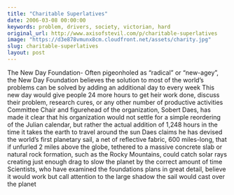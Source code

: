 ```yaml
---
title: "Charitable Superlatives"
date: 2006-03-08 00:00:00
keywords: problem, drivers, society, victorian, hard
original_url: http://www.axisofstevil.com/p/charitable-superlatives
image: "https://d3e878vmunx8cm.cloudfront.net/assets/charity.jpg"
slug: charitable-superlatives
layout: post
---
```


The New Day Foundation- Often pigeonholed as “radical” or “new-agey”, the New Day Foundation believes the solution to most of the world’s problems can be solved by adding an additional day to every week This new day would give people 24 more hours to get heir work done, discuss their problem, research cures, or any other number of productive activities Committee Chair and figurehead of the organization, Sobert Daes, has made it clear that his organization would not settle for a simple reordering of the Julian calendar, but rather the actual addition of 1,248 hours in the time it takes the earth to travel around the sun Daes claims he has devised the world’s first planetary sail, a net of reflective fabric, 600 miles-long, that if unfurled 2 miles above the globe, tethered to a massive concrete slab or natural rock formation, such as the Rocky Mountains, could catch solar rays creating just enough drag to slow the planet by the correct amount of time Scientists, who have examined the foundations plans in great detail, believe it would work but call attention to the large shadow the sail would cast over the planet

